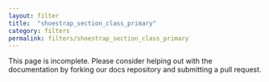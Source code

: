 ```yaml
---
layout: filter
title:  "shoestrap_section_class_primary"
category: filters
permalink: filters/shoestrap_section_class_primary
---
```


This page is incomplete. Please consider helping out with the documentation by forking our docs repository and submitting a pull request.